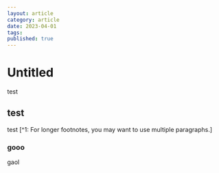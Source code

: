 ```yaml
---
layout: article
category: article
date: 2023-04-01
tags: 
published: true
---
```

# Untitled
test

## test
test [^1: For longer footnotes, you may want to use multiple paragraphs.]

### gooo

gaol
